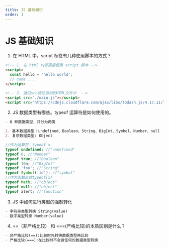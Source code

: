 ```yaml
---
title: JS 基础知识
order: 1
---
```


# JS 基础知识

1. 在 HTML 中，script 标签有几种使用脚本的方式？

```html
<!-- 1. 在 html 内部直接使用 script 脚本 -->
<script>
  const hello = 'hello world';
  // code ...
</script>

<!-- 2. 通过src特性添加到HTML文件中  -->
<script src="./main.js"></script>
<script src="https://cdnjs.cloudflare.com/ajax/libs/lodash.js/4.17.11/lodash.js"></script>
```

2. JS 数据类型有哪些。typeof 运算符是如何使用的。

```markdown
- 8 种数据类型，共分为两类

1. 基本数据类型：undefined、Boolean、String、BigInt、Symbol、Number、null
2. 复杂数据类型: Object
```

```js
//作为运算符：typeof x
typeof undefined; //"undefined"
typeof 0; //"Number"
typeof true; //"Boolean"
typeof 10n; //"BigInt"
typeof 'foo'; //"String"
typeof Symbol('id'); //"symbol"
//作为函数形式typeof(x)
typeof Math; //"object"
typeof null; //"object"
typeof alert; //"function"
```

3. JS 中如何进行类型的强制转化

```markdown
- 字符串类型转换 String(value)
- 数字类型转换 Number(value)
```

4. ==（非严格比较） 和 ===(严格比较)的本质区别是什么？

```markdown
- 非严格比较(==):比较时先转换数据类型再比较
- 严格比较(===):在比较时不会做任何的数据类型转换
```
